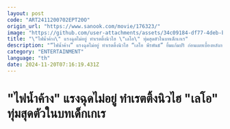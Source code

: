```yaml
---
layout: post
code: "ART2411200702EPT20O"
origin_url: "https://www.sanook.com/movie/176323/"
image: "https://github.com/user-attachments/assets/34c09184-df77-4deb-b4e1-18456ae45e04"
title: "\"ไฟน้ำค้าง\" แรงฉุดไม่อยู่ ทำเรตติ้งนิวไฮ \"เลโอ\" ทุ่มสุดตัวในบทเด็กเกเร"
description: "“ไฟน้ำค้าง” แรงฉุดไม่อยู่ ทำเรตติ้งนิวไฮ “เลโอ พีรพันธ์” ยิ้มแก้มปริ ก่อนเผยเบื้องหลังการรับบท “พีท” เด็กเอาแต่ใจไม่ง่ายเลย"
category: "ENTERTAINMENT"
language: "th"
date: 2024-11-20T07:16:19.431Z
---
```


# "ไฟน้ำค้าง" แรงฉุดไม่อยู่ ทำเรตติ้งนิวไฮ "เลโอ" ทุ่มสุดตัวในบทเด็กเกเร